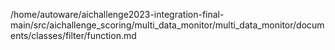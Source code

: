 /home/autoware/aichallenge2023-integration-final-main/src/aichallenge_scoring/multi_data_monitor/multi_data_monitor/documents/classes/filter/function.md